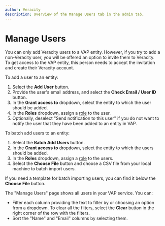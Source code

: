 ```yaml
---
author: Veracity
description: Overview of the Manage Users tab in the admin tab.
---
```


# Manage Users

You can only add Veracity users to a VAP entity. However, if you try to add a non-Veracity user, you will be offered an option to invite them to Veracity. To get access to the VAP entity, this person needs to accept the invitation and create their Veracity account.

To add a user to an entity:
1. Select the **Add User** button.
2. Provide the user's email address, and select the **Check Email / User ID** button.
3. In the **Grant access to** dropdown, select the entity to which the user should be added.
4. In the **Roles** dropdown, assign a [role](userroles.md) to the user.
5. Optionally, deselect "Send notification to this user" if you do not want to notify the user that they have been added to an entity in VAP.

To batch add users to an entity:
1. Select the **Batch Add Users** button.
2. In the **Grant access to** dropdown, select the entity to which the users should be added.
3. In the **Roles** dropdown, assign a [role](userroles.md) to the users.
4. Select the **Choose File** button and choose a CSV file from your local machine to batch import users.

If you need a template for batch importing users, you can find it below the **Choose File** button.

The "Manage Users" page shows all users in your VAP service. You can:
* Filter each column providing the text to filter by or choosing an option from a dropdown. To clear all the filters, select the **Clear** button in the right corner of the row with the filters.
* Sort the "Name" and "Email" columns by selecting them.